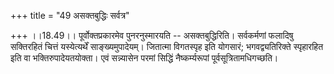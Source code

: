 +++
title = "49 असक्तबुद्धिः सर्वत्र"

+++
।।18.49।। पूर्वोक्तप्रकारमेव पुनरनुस्मारयति -- असक्तबुद्धिरिति।
सर्वकर्मणां फलादिषु सक्तिरहितं चित्तं यस्येत्यर्थें साङ्ख्यमुपादेयम्।
जितात्मा विगतस्पृह इति योगसारं; भगवद्व्यतिरिक्ते स्पृहारहित इति वा
भक्तिरुपादेयतयोक्ता। एवं सन्न्यासेन परमां सिद्धिं नैष्कर्म्यरूपां
पूर्वसूत्रितामधिगच्छति।
